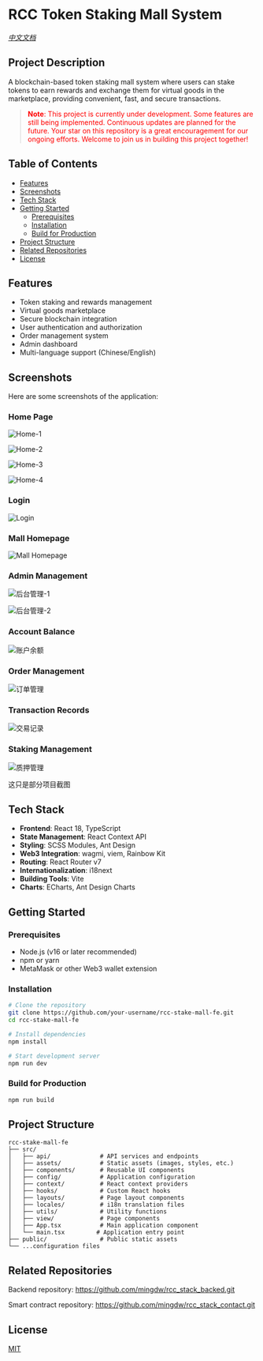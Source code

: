 # RCC Token Staking Mall System

*[中文文档](README_zh.md)*

## Project Description

A blockchain-based token staking mall system where users can stake tokens to earn rewards and exchange them for virtual goods in the marketplace, providing convenient, fast, and secure transactions.

> <font color=red>**Note**: This project is currently under development. Some features are still being implemented. Continuous updates are planned for the future. Your star on this repository is a great encouragement for our ongoing efforts. Welcome to join us in building this project together!</font>

## Table of Contents

- [Features](#features)
- [Screenshots](#screenshots)
- [Tech Stack](#tech-stack)
- [Getting Started](#getting-started)
  - [Prerequisites](#prerequisites)
  - [Installation](#installation)
  - [Build for Production](#build-for-production)
- [Project Structure](#project-structure)
- [Related Repositories](#related-repositories)
- [License](#license)

## Features

- Token staking and rewards management
- Virtual goods marketplace
- Secure blockchain integration
- User authentication and authorization
- Order management system
- Admin dashboard
- Multi-language support (Chinese/English)

## Screenshots

Here are some screenshots of the application:

### Home Page
![Home-1](/public/home_1.png)

![Home-2](/public/home_2.png)

![Home-3](/public/home_3.png)

![Home-4](/public/home_4.png)

### Login
![Login](/public/logo_in.png)

### Mall Homepage
![Mall Homepage](/public/mall_01.png)

### Admin Management
![后台管理-1](/public/admin_01.png)

![后台管理-2](/public/admin_02.png)

### Account Balance
![账户余额](/public/账户余额.png)

### Order Management
![订单管理](/public/订单管理.png)

### Transaction Records
![交易记录](/public/交易记录.png)

### Staking Management
![质押管理](/public/质押管理.png)

这只是部分项目截图

## Tech Stack

- **Frontend**: React 18, TypeScript
- **State Management**: React Context API
- **Styling**: SCSS Modules, Ant Design
- **Web3 Integration**: wagmi, viem, Rainbow Kit
- **Routing**: React Router v7
- **Internationalization**: i18next
- **Building Tools**: Vite
- **Charts**: ECharts, Ant Design Charts

## Getting Started

### Prerequisites

- Node.js (v16 or later recommended)
- npm or yarn
- MetaMask or other Web3 wallet extension

### Installation

```bash
# Clone the repository
git clone https://github.com/your-username/rcc-stake-mall-fe.git
cd rcc-stake-mall-fe

# Install dependencies
npm install

# Start development server
npm run dev
```

### Build for Production

```bash
npm run build
```

## Project Structure

```
rcc-stake-mall-fe
├── src/
│   ├── api/              # API services and endpoints
│   ├── assets/           # Static assets (images, styles, etc.)
│   ├── components/       # Reusable UI components
│   ├── config/           # Application configuration
│   ├── context/          # React context providers
│   ├── hooks/            # Custom React hooks
│   ├── layouts/          # Page layout components
│   ├── locales/          # i18n translation files
│   ├── utils/            # Utility functions
│   ├── view/             # Page components
│   ├── App.tsx           # Main application component
│   └── main.tsx         # Application entry point
├── public/               # Public static assets
└── ...configuration files
```

## Related Repositories

Backend repository: https://github.com/mingdw/rcc_stack_backed.git

Smart contract repository: https://github.com/mingdw/rcc_stack_contact.git

## License

[MIT](LICENSE)
